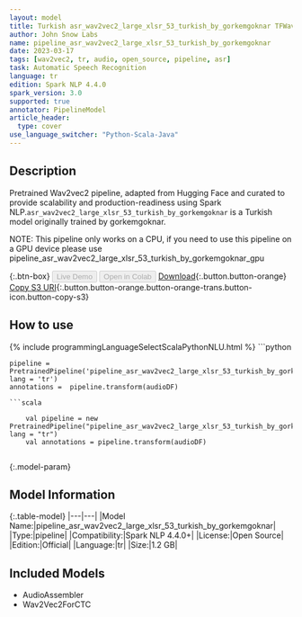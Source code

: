 ```yaml
---
layout: model
title: Turkish asr_wav2vec2_large_xlsr_53_turkish_by_gorkemgoknar TFWav2Vec2ForCTC from gorkemgoknar
author: John Snow Labs
name: pipeline_asr_wav2vec2_large_xlsr_53_turkish_by_gorkemgoknar
date: 2023-03-17
tags: [wav2vec2, tr, audio, open_source, pipeline, asr]
task: Automatic Speech Recognition
language: tr
edition: Spark NLP 4.4.0
spark_version: 3.0
supported: true
annotator: PipelineModel
article_header:
  type: cover
use_language_switcher: "Python-Scala-Java"
---
```


## Description

Pretrained Wav2vec2  pipeline, adapted from Hugging Face and curated to provide scalability and production-readiness using Spark NLP.`asr_wav2vec2_large_xlsr_53_turkish_by_gorkemgoknar` is a Turkish model originally trained by gorkemgoknar.

NOTE: This pipeline only works on a CPU, if you need to use this pipeline on a GPU device please use pipeline_asr_wav2vec2_large_xlsr_53_turkish_by_gorkemgoknar_gpu

{:.btn-box}
<button class="button button-orange" disabled>Live Demo</button>
<button class="button button-orange" disabled>Open in Colab</button>
[Download](https://s3.amazonaws.com/auxdata.johnsnowlabs.com/public/models/pipeline_asr_wav2vec2_large_xlsr_53_turkish_by_gorkemgoknar_tr_4.4.0_3.0_1679017011331.zip){:.button.button-orange}
[Copy S3 URI](s3://auxdata.johnsnowlabs.com/public/models/pipeline_asr_wav2vec2_large_xlsr_53_turkish_by_gorkemgoknar_tr_4.4.0_3.0_1679017011331.zip){:.button.button-orange.button-orange-trans.button-icon.button-copy-s3}

## How to use



<div class="tabs-box" markdown="1">
{% include programmingLanguageSelectScalaPythonNLU.html %}
```python

    pipeline = PretrainedPipeline('pipeline_asr_wav2vec2_large_xlsr_53_turkish_by_gorkemgoknar', lang = 'tr')
    annotations =  pipeline.transform(audioDF)
    
```
```scala

    val pipeline = new PretrainedPipeline("pipeline_asr_wav2vec2_large_xlsr_53_turkish_by_gorkemgoknar", lang = "tr")
    val annotations = pipeline.transform(audioDF)
    
```
</div>

{:.model-param}
## Model Information

{:.table-model}
|---|---|
|Model Name:|pipeline_asr_wav2vec2_large_xlsr_53_turkish_by_gorkemgoknar|
|Type:|pipeline|
|Compatibility:|Spark NLP 4.4.0+|
|License:|Open Source|
|Edition:|Official|
|Language:|tr|
|Size:|1.2 GB|

## Included Models

- AudioAssembler
- Wav2Vec2ForCTC